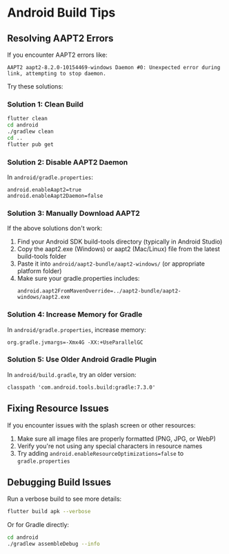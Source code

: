 # Android Build Tips

## Resolving AAPT2 Errors

If you encounter AAPT2 errors like:

```
AAPT2 aapt2-8.2.0-10154469-windows Daemon #0: Unexpected error during link, attempting to stop daemon.
```

Try these solutions:

### Solution 1: Clean Build

```bash
flutter clean
cd android
./gradlew clean
cd ..
flutter pub get
```

### Solution 2: Disable AAPT2 Daemon

In `android/gradle.properties`:

```
android.enableAapt2=true
android.enableAapt2Daemon=false
```

### Solution 3: Manually Download AAPT2

If the above solutions don't work:

1. Find your Android SDK build-tools directory (typically in Android Studio)
2. Copy the aapt2.exe (Windows) or aapt2 (Mac/Linux) file from the latest build-tools folder
3. Paste it into `android/aapt2-bundle/aapt2-windows/` (or appropriate platform folder)
4. Make sure your gradle.properties includes:
   ```
   android.aapt2FromMavenOverride=../aapt2-bundle/aapt2-windows/aapt2.exe
   ```

### Solution 4: Increase Memory for Gradle

In `android/gradle.properties`, increase memory:

```
org.gradle.jvmargs=-Xmx4G -XX:+UseParallelGC
```

### Solution 5: Use Older Android Gradle Plugin

In `android/build.gradle`, try an older version:

```
classpath 'com.android.tools.build:gradle:7.3.0'
```

## Fixing Resource Issues

If you encounter issues with the splash screen or other resources:

1. Make sure all image files are properly formatted (PNG, JPG, or WebP)
2. Verify you're not using any special characters in resource names
3. Try adding `android.enableResourceOptimizations=false` to `gradle.properties`

## Debugging Build Issues

Run a verbose build to see more details:

```bash
flutter build apk --verbose
```

Or for Gradle directly:

```bash
cd android
./gradlew assembleDebug --info
```
